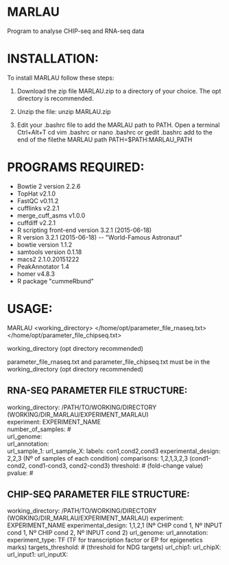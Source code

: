 # MARLAU
Program to analyse CHIP-seq and RNA-seq data


INSTALLATION:
=============

To install MARLAU follow these steps:

1. Download the zip file MARLAU.zip to a directory of your choice. The opt directory is recommended.

2. Unzip the file:
        unzip MARLAU.zip
3. Edit your .bashrc file to add the MARLAU path to PATH.
        Open a terminal Ctrl+Alt+T
        cd
        vim .bashrc or nano .bashrc or gedit .bashrc
        add to the end of the filethe MARLAU path
        PATH=$PATH:MARLAU_PATH

PROGRAMS REQUIRED:
==================

- Bowtie 2 version 2.2.6
- TopHat v2.1.0
- FastQC v0.11.2
- cufflinks v2.2.1
- merge_cuff_asms v1.0.0 
- cuffdiff v2.2.1
- R scripting front-end version 3.2.1 (2015-06-18)
- R version 3.2.1 (2015-06-18) -- "World-Famous Astronaut"
- bowtie version 1.1.2 
- samtools version 0.1.18
- macs2 2.1.0.20151222
- PeakAnnotator 1.4
- homer v4.8.3
- R package "cummeRbund"

USAGE:
======

MARLAU <working_directory> <experiment> </home/opt/parameter_file_rnaseq.txt> </home/opt/parameter_file_chipseq.txt>

working_directory (opt directory recommended)

parameter_file_rnaseq.txt and parameter_file_chipseq.txt must be in the working_directory (opt directory recommended)

RNA-SEQ PARAMETER FILE STRUCTURE:
----------------------------------
working_directory: /PATH/TO/WORKING/DIRECTORY (WORKING/DIR_MARLAU/EXPERIMENT_MARLAU)   
experiment: EXPERIMENT_NAME  
number_of_samples: #  
url_genome:   
url_annotation:   
url_sample_1: 
url_sample_X:
labels: con1,cond2,cond3
experimental_design: 2,2,3 (Nº of samples of each condition)
comparisons: 1,2,1,3,2,3 (cond1-cond2, cond1-cond3, cond2-cond3)
threshold: # (fold-change value)
pvalue: #

CHIP-SEQ PARAMETER FILE STRUCTURE:
-----------------------------------
working_directory: /PATH/TO/WORKING/DIRECTORY (WORKING/DIR_MARLAU/EXPERIMENT_MARLAU)
experiment: EXPERIMENT_NAME
experimental_design: 1,1,2,1 (Nº CHIP cond 1, Nº INPUT cond 1, Nº CHIP cond 2, Nº INPUT cond 2)
url_genome: 
url_annotation: 
experiment_type: TF (TF for transcription factor or EP for epigenetics marks)
targets_threshold: # (threshold for NDG targets)
url_chip1: 
url_chipX:
url_input1:
url_inputX:
